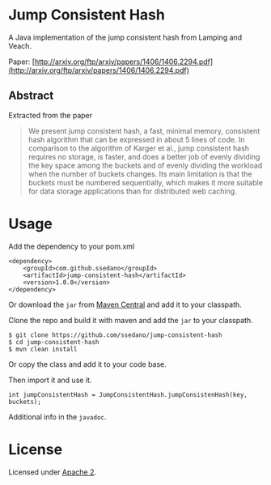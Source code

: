 # Jump Consistent Hash

A Java implementation of the jump consistent hash from Lamping and Veach.

Paper: [http://arxiv.org/ftp/arxiv/papers/1406/1406.2294.pdf](http://arxiv.org/ftp/arxiv/papers/1406/1406.2294.pdf)

## Abstract

Extracted from the paper

> We present jump consistent hash, a fast, minimal memory, consistent hash algorithm that can
be expressed in about 5 lines of code. In comparison to the algorithm of Karger et al., jump
consistent hash requires no storage, is faster, and does a better job of evenly dividing the key
space among the buckets and of evenly dividing the workload when the number of buckets
changes. Its main limitation is that the buckets must be numbered sequentially, which makes it
more suitable for data storage applications than for distributed web caching.

# Usage

Add the dependency to your pom.xml

    <dependency>
        <groupId>com.github.ssedano</groupId>
        <artifactId>jump-consistent-hash</artifactId>
        <version>1.0.0</version>
    </dependency>

Or download the `jar` from [Maven Central](http://search.maven.org/#search%7Cga%7C1%7Cjump-consistent-hash) and add it to your classpath.

Clone the repo and build it with maven and add the `jar` to your classpath.

    $ git clone https://github.com/ssedano/jump-consistent-hash
    $ cd jump-consistent-hash
    $ mvn clean install

Or copy the class and add it to your code base.

Then import it and use it.

    int jumpConsistentHash = JumpConsistentHash.jumpConsistenHash(key, buckets);

Additional info in the `javadoc`.

# License

Licensed under [Apache 2](http://www.apache.org/licenses/LICENSE-2.0).
